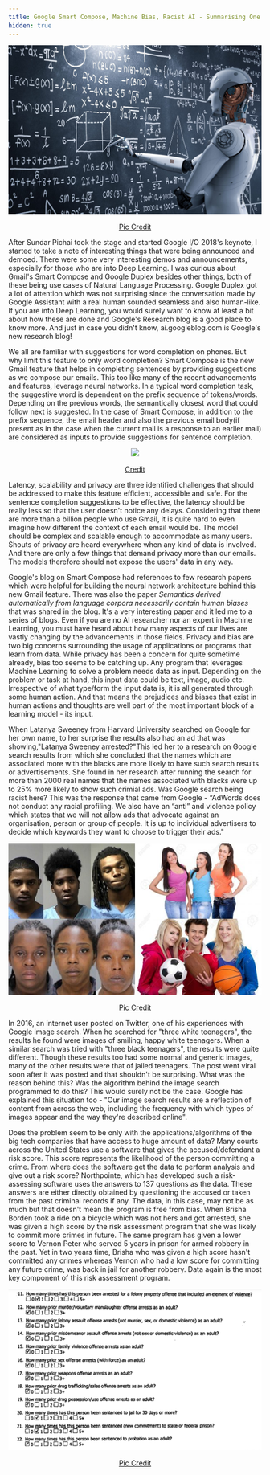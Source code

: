 ```yaml
---
title: Google Smart Compose, Machine Bias, Racist AI - Summarising One Night of Binge Reading from Blogs
hidden: true
---
```

<p align="center"><img src="/assets/images/bingereading.png"/></p>
<p align="center"><a href="https://www.forbesmiddleeast.com/en/artificial-intelligence-to-contribute-320-billion-to-the-middle-east-by-2030/">Pic Credit</a></p>  

After Sundar Pichai took the stage and started Google I/O 2018's keynote, I started to take a note of interesting things that were being announced and demoed. There were some very interesting demos and announcements, especially for those who are into Deep Learning. I was curious about Gmail's Smart Compose and Google Duplex besides other things, both of these being use cases of Natural Language Processing. Google Duplex got a lot of attention which was not surprising since the conversation made by Google Assistant with a real human sounded seamless and also human-like. If you are into Deep Learning, you would surely want to know at least a bit about how these are done and Google's Research blog is a good place to know more. And just in case you didn't know, ai.googleblog.com is Google's new research blog!  

We all are familiar with suggestions for word completion on phones. But why limit this feature to only word completion? Smart Compose is the new Gmail feature that helps in completing sentences by providing suggestions as we compose our emails. This too like many of the recent advancements and features, leverage neural networks. In a typical word completion task, the suggestive word is dependent on the prefix sequence of tokens/words. Depending on the previous words, the semantically closest word that could follow next is suggested. In the case of Smart Compose, in addition to the prefix sequence, the email header and also the previous email body(if present as in the case when the current mail is a response to an earlier mail) are considered as inputs to provide suggestions for sentence completion. 

<p align="center"><img src="https://2.bp.blogspot.com/-KlBuhzV_oFw/WvxP_OAkJ1I/AAAAAAAACu0/T0F6lFZl-2QpS0O7VBMhf8wkUPvnRaPIACLcBGAs/s640/image2.gif"/></p>
<p align="center"><a href="https://ai.googleblog.com/2018/05/smart-compose-using-neural-networks-to.html">Credit</a></p>  

Latency, scalability and privacy are three identified challenges that should be addressed to make this feature efficient, accessible and safe. For the sentence completion suggestions to be effective, the latency should be really less so that the user doesn't notice any delays. Considering that there are more than a billion people who use Gmail, it is quite hard to even imagine how different the context of each email would be. The model should be complex and scalable enough to accommodate as many users. Shouts of privacy are heard everywhere when any kind of data is involved. And there are only a few things that demand privacy more than our emails. The models therefore should not expose the users' data in any way.  

Google's blog on Smart Compose had references to few research papers which were helpful for building the neural network architecture behind this new Gmail feature. There was also the paper *Semantics derived automatically from language corpora necessarily contain human biases* that was shared in the blog. It's a very interesting paper and it led me to a series of blogs. Even if you are no AI researcher nor an expert in Machine Learning, you must have heard about how many aspects of our lives are vastly changing by the advancements in those fields. Privacy and bias are two big concerns surrounding the usage of applications or programs that learn from data. While privacy has been a concern for quite sometime already, bias too seems to be catching up. Any program that leverages Machine Learning to solve a problem needs data as input. Depending on the problem or task at hand, this input data could be text, image, audio etc. Irrespective of what type/form the input data is, it is all generated through some human action. And that means the prejudices and biases that exist in human actions and thoughts are well part of the most important block of a learning model - its input.  

When Latanya Sweeney from Harvard University searched on Google for her own name, to her surprise the results also had an ad that was showing,"Latanya Sweeney arrested?"This led her to a research on Google search results from which she concluded that the names which are associated more with the blacks are more likely to have such search results or advertisements. She found in her research after running the search for more than 2000 real names that the names associated with blacks were up to 25% more likely to show such crimial ads. Was Google search being racist here? This was the response that came from Google - “AdWords does not conduct any racial profiling. We also have an “anti” and violence policy which states that we will not allow ads that advocate against an organisation, person or group of people. It is up to individual advertisers to decide which keywords they want to choose to trigger their ads."  


<p align="center"><img src="/assets/images/threeblackteenagers.png"/></p>
<p align="center"><a href="http://atlantablackstar.com/2016/06/10/teen-googles-three-black-teenagers-and-three-white-teenagers-to-startling-results/">Pic Credit</a></p>

In 2016, an internet user posted on Twitter, one of his experiences with Google image search. When he searched for "three white teenagers", the results he found were images of smiling, happy white teenagers. When a similar search was tried with "three black teenagers", the results were quite different. Though these results too had some normal and generic images, many of the other results were that of jailed teenagers. The post went viral soon after it was posted and that shouldn't be surprising. What was the reason behind this? Was the algorithm behind the image search programmed to do this? This would surely not be the case. Google has explained this situation too - "Our image search results are a reflection of content from across the web, including the frequency with which types of images appear and the way they're described online".  

Does the problem seem to be only with the applications/algorithms of the big tech companies that have access to huge amount of data? Many courts across the United States use a software that gives the accused/defendant a risk score. This score represents the likelihood of the person committing a crime. From where does the software get the data to perform analysis and give out a risk score? Northpointe, which has developed such a risk-assessing software uses the answers to 137 questions as the data. These answers are either directly obtained by questioning the accused or taken from the past criminal records if any. The data, in this case, may not be as much but that doesn't mean the program is free from bias. When Brisha Borden took a ride on a bicycle which was not hers and got arrested, she was given a high score by the risk assessment program that she was likely to commit more crimes in future. The same program has given a lower score to Vernon Peter who served 5 years in prison for armed robbery in the past. Yet in two years time, Brisha who was given a high score hasn't committed any crimes whereas Vernon who had a low score for committing any future crime, was back in jail for another robbery. Data again is the most key component of this risk assessment program. 

<p align="center"><img src="/assets/images/riskscore.png"/></p>
<p align="center"><a href="https://www.documentcloud.org/documents/2702103-Sample-Risk-Assessment-COMPAS-CORE.html">Pic Credit</a></p>


